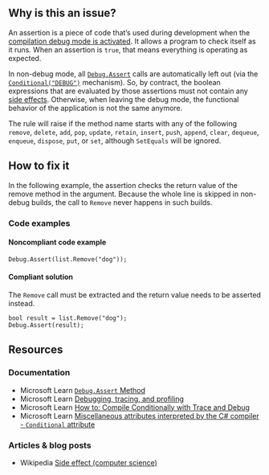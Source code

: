## Why is this an issue?

An assertion is a piece of code that’s used during development when the [compilation debug mode is activated](https://learn.microsoft.com/en-us/visualstudio/debugger/how-to-set-debug-and-release-configurations). It
allows a program to check itself as it runs. When an assertion is `true`, that means everything is operating as expected.

In non-debug mode, all [`Debug.Assert`](https://learn.microsoft.com/en-us/dotnet/api/system.diagnostics.debug.assert) calls
are automatically left out (via the [`Conditional("DEBUG")`](https://learn.microsoft.com/en-us/dotnet/api/system.diagnostics.conditionalattribute) mechanism). So, by
contract, the boolean expressions that are evaluated by those assertions must not contain any [side effects](https://en.wikipedia.org/wiki/Side_effect_%28computer_science%29). Otherwise, when leaving the debug mode, the functional behavior
of the application is not the same anymore.

The rule will raise if the method name starts with any of the following `remove`, `delete`, `add`,
`pop`, `update`, `retain`, `insert`, `push`, `append`, `clear`,
`dequeue`, `enqueue`, `dispose`, `put`, or `set`, although `SetEquals` will be
ignored.

## How to fix it

In the following example, the assertion checks the return value of the remove method in the argument. Because the whole line is skipped in
non-debug builds, the call to `Remove` never happens in such builds.

### Code examples

#### Noncompliant code example

    Debug.Assert(list.Remove("dog"));

#### Compliant solution

The `Remove` call must be extracted and the return value needs to be asserted instead.

    bool result = list.Remove("dog");
    Debug.Assert(result);

## Resources

### Documentation

- Microsoft Learn [`Debug.Assert` Method](https://learn.microsoft.com/en-us/dotnet/api/system.diagnostics.debug.assert/)
- Microsoft Learn [Debugging, tracing, and profiling](https://learn.microsoft.com/en-us/dotnet/framework/debug-trace-profile/)
- Microsoft Learn [How to: Compile
  Conditionally with Trace and Debug](https://learn.microsoft.com/en-us/dotnet/framework/debug-trace-profile/how-to-compile-conditionally-with-trace-and-debug)
- Microsoft Learn [Miscellaneous attributes
  interpreted by the C# compiler - `Conditional` attribute](https://learn.microsoft.com/en-us/dotnet/csharp/language-reference/attributes/general#conditional-attribute)

### Articles & blog posts

- Wikipedia [Side effect (computer science)](https://en.wikipedia.org/wiki/Side_effect_%28computer_science%29)